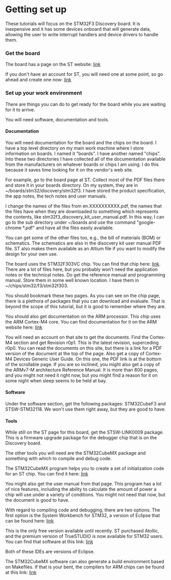 Getting set up
==============

These tutorials will focus on the STM32F3 Discovery board.  It is inexpensive and it has some devices onboard that will generate data, allowing the user to write interrupt handlers and device drivers to handle them.

### Get the board

The board has a page on the ST website:  [link](http://www.st.com/en/evaluation-tools/stm32f3discovery.html)

If you don't have an account for ST, you will need one at some point, so go ahead and create one now:  [link](http://www.st.com/content/st_com/en/user-registration.html?referrer=https%3a%2f%2fmy.st.com%2f)

### Set up your work environment

There are things you can do to get ready for the board while you are waiting for it to arrive.

You will need software, documentation and tools.

#### Documentation

You will need documentation for the board and the chips on the board.  I have a top level directory on my main work machine where I store information on boards.  I named it "boards".  I have another named "chips".  Into these two directories I have collected all of the documentation available from the manufacturers on whatever boards or chips I am using.  I do this because it saves time looking for it on the vendor's web site.

For example, go to the board page at ST.  Collect most of the PDF files there and store it in your boards directory.  On my system, they are in ~/boards/stm32/discovery/stm32f3.  I have stored the product specification, the app notes, the tech notes and user manuals.

I change the names of the files from en.XXXXXXXXXX.pdf, the names that the files have when they are downloaded to something which represents the contents, like stm32f3\_discovery\_kit\_user\_manual.pdf.  In this way, I can go to the sub directory under ~/boards and use the command "google-chrome *.pdf" and have all the files easily available.

You can get some of the other files too, e.g., the bill of materials (BOM) or schematics.  The schematics are also in the disocvery kit user manual PDF file.  ST also makes them available as an Altium file if you want to modify the design for your own use.

The board uses the STM32F303VC chip.  You can find that chip here: [link](http://www.st.com/en/microcontrollers/stm32f303vc.html).  There are a lot of files here, but you probably won't need the application notes or the technical notes.  Do get the reference manual and programming manual.  Store them in some well known location.  I have them in ~/chips/stm32/f3/stm32f303.

You should bookmark these two pages.  As you can see on the chip page, there is a plethora of packages that you can download and evaluate.  That is beyond the scope of this tutorial, but it is good to remember where they are.

You should also get documentation on the ARM processor.  This chip uses the ARM Cortex-M4 core.  You can find documentation for it on the ARM website here: [link](https://infocenter.arm.com)

You will need an account on that site to get the documents.  Find the Cortex-M4 section and get Revision r0p1.  This is the latest revision, superceding r0p0.  You can read the documents on this site, but there is a link for a PDF version of the document at the top of the page.  Also get a copy of Cortex-M4 Devices Generic User Guide.  On this one, the PDF link is at the bottom of the scrollable page.  If you are so inclined, you might also get a copy of the ARMv7-M architecture Reference Manual.  It is more than 800 pages, and you might not need it right now, but you might find a reason for it on some night when sleep seems to be held at bay.


#### Software

Under the software section, get the following packages: STM32CubeF3 and STSW-STM32118.  We won't use them right away, but they are good to have.

#### Tools

While still on the ST page for this board, get the STSW-LINK0009 package.  This is a firmware upgrade package for the debugger chip that is on the Discovery board.

The other tools you will need are the STM32CubeMX package and something with which to compile and debug code.

The STM32CubeMX program helps you to create a set of initialization code for an ST chip.  You can find it here: [link](http://www.st.com/en/development-tools/stm32cubemx.html)

You might also get the user manual from that page.  This program has a lot of nice features, including the ability to calculate the amount of power a chip will use under a variety of conditions.  You might not need that now, but the document is good to have.

With regard to compiling code and debugging, there are two options.  The first option is the System Workbench for STM32, a version of Eclipse that can be found here: [link](http://openstm32.org/HomePage)

This is the only free version available until recently.  ST purchased Atollic, and the premium version of TrueSTUDIO is now available for STM32 users.  You can find that software at this link: [link](http://openstm32.org/HomePage)

Both of these IDEs are versions of Eclipse.

The STM32CubeMX software can also generate a build environment based on Makefiles.  If that is your bent, the compilers for ARM chips can be found at this link: [link](https://developer.arm.com/open-source/gnu-toolchain/gnu-rm/downloads)
